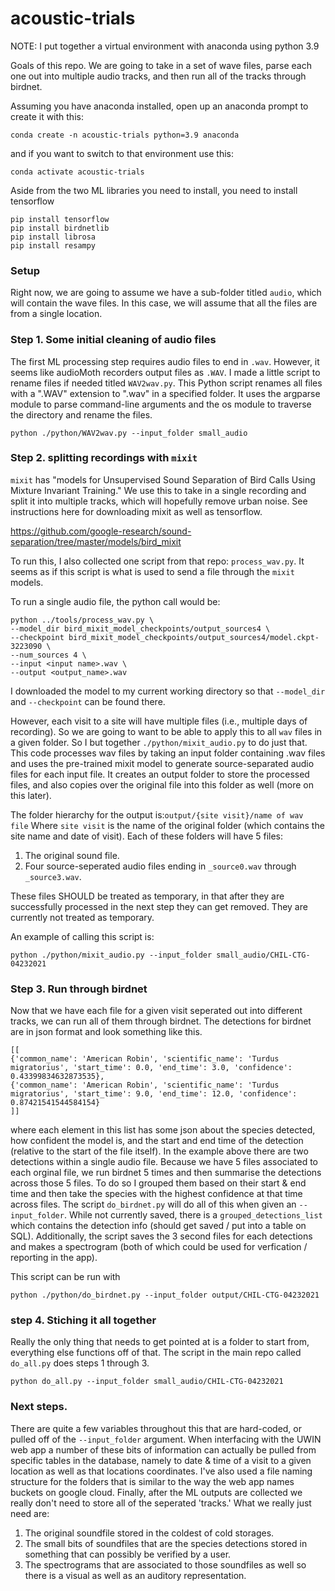 # acoustic-trials

NOTE: I put together a virtual environment with anaconda using python 3.9


Goals of this repo. We are going to take in a set of wave files, parse each one out into multiple audio tracks, and then run all of the tracks through birdnet.


Assuming you have anaconda installed, open up an anaconda prompt to create it with this:
```
conda create -n acoustic-trials python=3.9 anaconda

```

and if you want to switch to that environment use this:
```
conda activate acoustic-trials
```

Aside from the two ML libraries you need to install, you need to install tensorflow

```
pip install tensorflow
pip install birdnetlib
pip install librosa
pip install resampy
```


### Setup

Right now, we are going to assume we have a sub-folder titled `audio`, which will contain the wave files. In this case, we will assume that all the files are from a single location.

### Step 1. Some initial cleaning of audio files

The first ML processing step requires audio files to end in `.wav`. However, it seems like audioMoth recorders output files as `.WAV`. I made a little script to rename files if needed titled `WAV2wav.py`. This Python script renames all files with a ".WAV" extension to ".wav" in a specified folder. It uses the argparse module to parse command-line arguments and the os module to traverse the directory and rename the files.

```
python ./python/WAV2wav.py --input_folder small_audio

```


### Step 2. splitting recordings with `mixit`

`mixit` has "models for Unsupervised Sound Separation of Bird Calls Using Mixture Invariant Training." We use this to take in a single recording and split it into multiple tracks, which will hopefully remove urban noise. See instructions here for downloading mixit as well as tensorflow.

https://github.com/google-research/sound-separation/tree/master/models/bird_mixit

To run this, I also collected one script from that repo: `process_wav.py`. It seems as if this script is what is used to send a file through the `mixit` models.

To run a single audio file, the python call would be:

```
python ../tools/process_wav.py \
--model_dir bird_mixit_model_checkpoints/output_sources4 \
--checkpoint bird_mixit_model_checkpoints/output_sources4/model.ckpt-3223090 \
--num_sources 4 \
--input <input name>.wav \
--output <output_name>.wav
```

I downloaded the model to my current working directory so that `--model_dir` and `--checkpoint` can be found there.

However, each visit to a site will have multiple files (i.e., multiple days of recording). So we are going to want to be able to apply this to all `wav` files in a given folder.  So I but together `./python/mixit_audio.py` to do just that. This code processes wav files by taking an input folder containing .wav files and uses the pre-trained mixit model to generate source-separated audio files for each input file. It creates an output folder to store the processed files, and also copies over the original file into this folder as well (more on this later). 

The folder hierarchy for the output is:`output/{site visit}/name of wav file` Where `site visit` is the name of the original folder (which contains the site name and date of visit). Each of these folders will have 5 files:

1. The original sound file.
2. Four source-seperated audio files ending in `_source0.wav` through `_source3.wav`.

These files SHOULD be treated as temporary, in that after they are successfully processed in the next step they can get removed. They are currently not treated as temporary.

An example of calling this script is:

```
python ./python/mixit_audio.py --input_folder small_audio/CHIL-CTG-04232021
```

### Step 3. Run through birdnet

Now that we have each file for a given visit seperated out into different tracks, we can run all of them through birdnet. The detections for birdnet are in json format and look something like this.


```
[[
{'common_name': 'American Robin', 'scientific_name': 'Turdus migratorius', 'start_time': 0.0, 'end_time': 3.0, 'confidence': 0.43399834632873535},
{'common_name': 'American Robin', 'scientific_name': 'Turdus migratorius', 'start_time': 9.0, 'end_time': 12.0, 'confidence': 0.87421541544584154}
]]
```
where each element in this list has some json about the species detected, how confident the model is, and the start and end time of the detection (relative to the start of the file itself). In the example above there are two detections within a single audio file. Because we have 5 files associated to each orginal file, we run birdnet 5 times and then summarise the detections across those 5 files. To do so I grouped them based on their start & end time and then take the species with the highest confidence at that time across files. The script `do_birdnet.py` will do all of this when given an `--input_folder`. While not currently saved, there is a `grouped_detections_list` which contains the detection info (should get saved / put into a table on SQL). Additionally, the script saves the 3 second files for each detections and makes a spectrogram (both of which could be used for verfication / reporting in the app).

This script can be run with

```
python ./python/do_birdnet.py --input_folder output/CHIL-CTG-04232021
```

### step 4. Stiching it all together

Really the only thing that needs to get pointed at is a folder to start from, everything else functions off of that. The script in the main repo called `do_all.py` does steps 1 through 3.

```
python do_all.py --input_folder small_audio/CHIL-CTG-04232021
```

### Next steps.

There are quite a few variables throughout this that are hard-coded, or pulled off of the `--input_folder` argument. When interfacing with the UWIN web app a number of these bits of information can actually be pulled from specific tables in the database, namely to date & time of a visit to a given location as well as that locations coordinates. I've also used a file naming structure for the folders that is similar to the way the web app names buckets on google cloud. Finally, after the ML outputs are collected we really don't need to store all of the seperated 'tracks.' What we really just need are:
1. The original soundfile stored in the coldest of cold storages.
2. The small bits of soundfiles that are the species detections stored in something that can possibly be verified by a user. 
3. The spectrograms that are associated to those soundfiles as well so there is a visual as well as an auditory representation.

